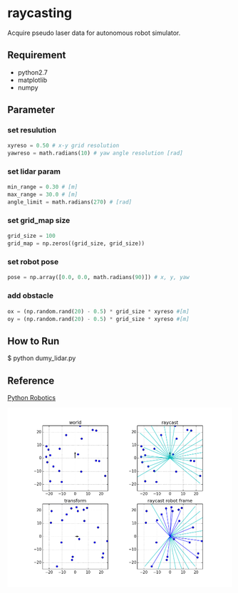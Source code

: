 # raycasting
Acquire pseudo laser data for autonomous robot simulator.

## Requirement
- python2.7
- matplotlib
- numpy

## Parameter

### set resulution

```python
xyreso = 0.50 # x-y grid resolution 
yawreso = math.radians(10) # yaw angle resolution [rad]
```

### set lidar param

```python
min_range = 0.30 # [m]
max_range = 30.0 # [m]
angle_limit = math.radians(270) # [rad]
```

### set grid_map size

```python
grid_size = 100
grid_map = np.zeros((grid_size, grid_size))
```

### set robot pose

```python
pose = np.array([0.0, 0.0, math.radians(90)]) # x, y, yaw
```

### add obstacle

```python
ox = (np.random.rand(20) - 0.5) * grid_size * xyreso #[m]
oy = (np.random.rand(20) - 0.5) * grid_size * xyreso #[m]
```

## How to Run
$ python dumy_lidar.py

## Reference
[Python Robotics](https://github.com/AtsushiSakai/PythonRobotics/tree/master/Mapping/raycasting_grid_map)

![alt](image.png)
